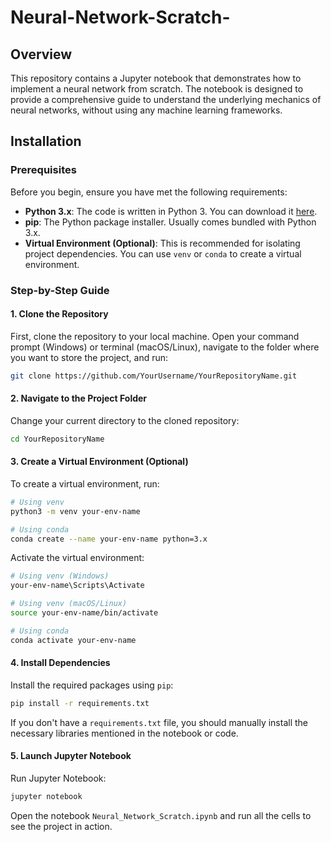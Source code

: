 # Neural-Network-Scratch-
## Overview
This repository contains a Jupyter notebook that demonstrates how to implement a neural network from scratch. The notebook is designed to provide a comprehensive guide to understand the underlying mechanics of neural networks, without using any machine learning frameworks.

## Installation

### Prerequisites

Before you begin, ensure you have met the following requirements:

- **Python 3.x**: The code is written in Python 3. You can download it [here](https://www.python.org/downloads/).
- **pip**: The Python package installer. Usually comes bundled with Python 3.x.
- **Virtual Environment (Optional)**: This is recommended for isolating project dependencies. You can use `venv` or `conda` to create a virtual environment.

### Step-by-Step Guide

#### 1. Clone the Repository

First, clone the repository to your local machine. Open your command prompt (Windows) or terminal (macOS/Linux), navigate to the folder where you want to store the project, and run:

```bash
git clone https://github.com/YourUsername/YourRepositoryName.git
```

#### 2. Navigate to the Project Folder

Change your current directory to the cloned repository:

```bash
cd YourRepositoryName
```

#### 3. Create a Virtual Environment (Optional)

To create a virtual environment, run:

```bash
# Using venv
python3 -m venv your-env-name

# Using conda
conda create --name your-env-name python=3.x
```

Activate the virtual environment:

```bash
# Using venv (Windows)
your-env-name\Scripts\Activate

# Using venv (macOS/Linux)
source your-env-name/bin/activate

# Using conda
conda activate your-env-name
```

#### 4. Install Dependencies

Install the required packages using `pip`:

```bash
pip install -r requirements.txt
```

If you don't have a `requirements.txt` file, you should manually install the necessary libraries mentioned in the notebook or code.

#### 5. Launch Jupyter Notebook

Run Jupyter Notebook:

```bash
jupyter notebook
```

Open the notebook `Neural_Network_Scratch.ipynb` and run all the cells to see the project in action.


